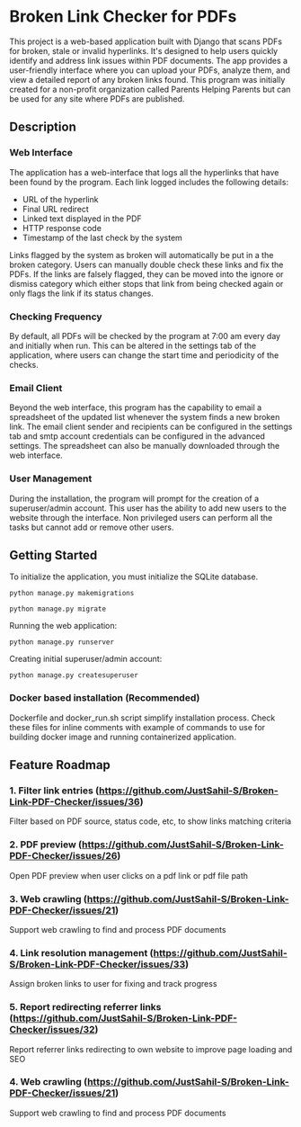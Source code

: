 # Broken Link Checker for PDFs

This project is a web-based application built with Django that scans PDFs for broken, stale or invalid hyperlinks. It's designed to help users quickly identify and address link issues within PDF documents. The app provides a user-friendly interface where you can upload your PDFs, analyze them, and view a detailed report of any broken links found. This program was initially created for a non-profit organization called Parents Helping Parents but can be used for any site where PDFs are published. 

## Description
### Web Interface 
The application has a web-interface that logs all the hyperlinks that have been found by the program.
Each link logged includes the following details:
* URL of the hyperlink
* Final URL redirect 
* Linked text displayed in the PDF
* HTTP response code
* Timestamp of the last check by the system

Links flagged by the system as broken will automatically be put in a the broken category. Users can manually double check these links and fix the PDFs. If the links are falsely flagged, they can be moved into the ignore or dismiss category which either stops that link from being checked again or only flags the link if its status changes. 

### Checking Frequency
By default, all PDFs will be checked by the program at 7:00 am every day and initially when run. This can be altered in the settings tab of the application, where users can change the start time and periodicity of the checks. 

### Email Client
Beyond the web interface, this program has the capability to email a spreadsheet of the updated list whenever the system finds a new broken link. The email client sender and recipients can be configured in the settings tab and smtp account credentials can be configured in the advanced settings. The spreadsheet can also be manually downloaded through the web interface. 

### User Management
During the installation, the program will prompt for the creation of a superuser/admin account. This user has the ability to add new users to the website through the interface. Non privileged users can perform all the tasks but cannot add or remove other users.

## Getting Started
To initialize the application, you must initialize the SQLite database. 
```
python manage.py makemigrations
```
```
python manage.py migrate
```
Running the web application:
```
python manage.py runserver
```
Creating initial superuser/admin account:
```
python manage.py createsuperuser
```

### Docker based installation (Recommended)
Dockerfile and docker_run.sh script simplify installation process.  Check these files for inline comments with example of commands to use for building docker image and running containerized application.

## Feature Roadmap

### 1. Filter link entries (https://github.com/JustSahil-S/Broken-Link-PDF-Checker/issues/36)
Filter based on PDF source, status code, etc, to show links matching criteria 

### 2. PDF preview (https://github.com/JustSahil-S/Broken-Link-PDF-Checker/issues/26)
Open PDF preview when user clicks on a pdf link or pdf file path

### 3. Web crawling (https://github.com/JustSahil-S/Broken-Link-PDF-Checker/issues/21)
Support web crawling to find and process PDF documents

### 4. Link resolution management (https://github.com/JustSahil-S/Broken-Link-PDF-Checker/issues/33)
Assign broken links to user for fixing and track progress

### 5. Report redirecting referrer links (https://github.com/JustSahil-S/Broken-Link-PDF-Checker/issues/32)
Report referrer links redirecting to own website to improve page loading and SEO

### 4. Web crawling (https://github.com/JustSahil-S/Broken-Link-PDF-Checker/issues/21)
Support web crawling to find and process PDF documents

